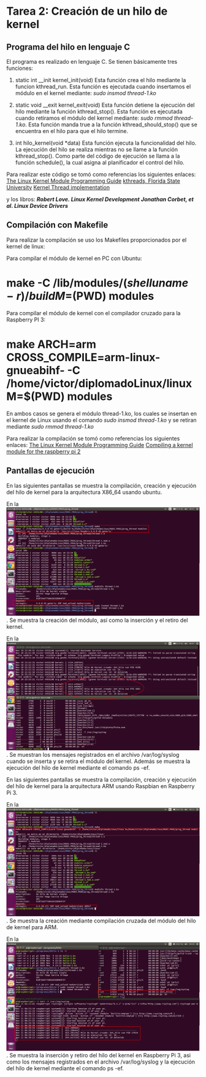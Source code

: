 # Tarea 2: Creación de un hilo de kernel

## Programa del hilo en lenguaje C
El programa es realizado en lenguaje C. Se tienen básicamente tres funciones:

1. static int __init kernel_init(void)
Esta función crea el hilo mediante la funcion kthread_run. Esta función es ejecutada
cuando insertamos el módulo en el kernel mediante: *sudo insmod thread-1.ko*

2. static void __exit kernel_exit(void)
Esta función detiene la ejecución del hilo mediante la función kthread_stop(). Esta función
es ejecutada cuando retiramos el módulo del kernel  mediante: *sudo rmmod thread-1.ko*.
Esta función manda true a la función kthread_should_stop() que se encuentra en el hilo para
que el hilo termine.

3. int hilo_kernel(void *data)
Esta función ejecuta la funcionalidad del hilo. La ejecución del hilo se realiza mientras no 
se llame a la función kthread_stop(). Como parte del código de ejecución se llama a la 
función schedule(), la cual asigna al planificador el control del hilo.

Para realizar este código se tomó como referencias los siguientes enlaces:
[The Linux Kernel Module Programming Guide](http://www.tldp.org/LDP/lkmpg/2.6/html/index.html)
[kthreads, Florida State University](http://www.cs.fsu.edu/~cop4610t/lectures/project2/kthreads/kthreads.pdf)
[Kernel Thread implementation](http://stackoverflow.com/questions/5280693/kernel-thread-implementation)
 
y los libros:
**_Robert Love. Linux Kernel Development_**
**_Jonathan Corbet, et al. Linux Device Drivers_**

## Compilación con Makefile
Para realizar la compilación se uso los Makefiles proporcionados por el kernel de linux:

Para compilar el módulo de kernel en PC con Ubuntu:
# make -C /lib/modules/$(shell uname -r)/build M=$(PWD) modules

Para compilar el módulo de kernel con el compilador cruzado para la Raspberry PI 3:
# make ARCH=arm CROSS_COMPILE=arm-linux-gnueabihf- -C /home/victor/diplomadoLinux/linux M=$(PWD) modules

En ambos casos se genera el módulo thread-1.ko, los cuales se insertan en el kernel de Linux
usando el comando *sudo insmod thread-1.ko* y se retiran mediante *sudo rmmod thread-1.ko*

Para realizar la compilación se tomó como referencias los siguientes enlaces:
[The Linux Kernel Module Programming Guide](http://www.tldp.org/LDP/lkmpg/2.6/html/index.html)
[Compiling a kernel module for the raspberry pi 2](http://lostindetails.com/blog/post/Compiling-a-kernel-module-for-the-raspberry-pi-2)

## Pantallas de ejecución

En las siguientes pantallas se muestra la compilación, creación y ejecución del hilo de kernel para
la arquitectura X86_64 usando ubuntu.

En la ![Pantalla 1](PantallaHilo1.png). Se muestra la creación del módulo, así como la inserción y
el retiro del kernel.

En la ![Pantalla 2](PantallaHilo2.png). Se muestran los mensajes registrados en el archivo /var/log/syslog
cuando se inserta y se retira el módulo del kernel. Además se muestra la ejecución del hilo de kernel
mediante el comando ps -ef.

En las siguientes pantallas se muestra la compilación, creación y ejecución del hilo de kernel para
la arquitectura ARM usando Raspbian en Raspberry Pi 3.

En la ![Pantalla 3](PantallaHilo3.png). Se muestra la creación mediante compilación cruzada del módulo 
del hilo de kernel para ARM.

En la ![Pantalla 4](PantallaHilo4.png). Se muestra la inserción y retiro del hilo del kernel en Raspberry Pi 3,
asi como los mensajes registrados en el archivo /var/log/syslog y la ejecución del hilo de kernel
mediante el comando ps -ef.


